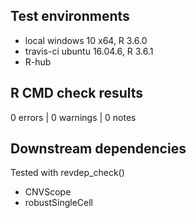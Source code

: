 ## Test environments

* local windows 10 x64, R 3.6.0
* travis-ci ubuntu 16.04.6, R 3.6.1
* R-hub


## R CMD check results

0 errors | 0 warnings | 0 notes

## Downstream dependencies

Tested with revdep_check()

* CNVScope
* robustSingleCell
